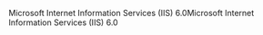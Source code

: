 <span data-ttu-id="75dd6-101">Microsoft Internet Information Services (IIS) 6.0</span><span class="sxs-lookup"><span data-stu-id="75dd6-101">Microsoft Internet Information Services (IIS) 6.0</span></span>